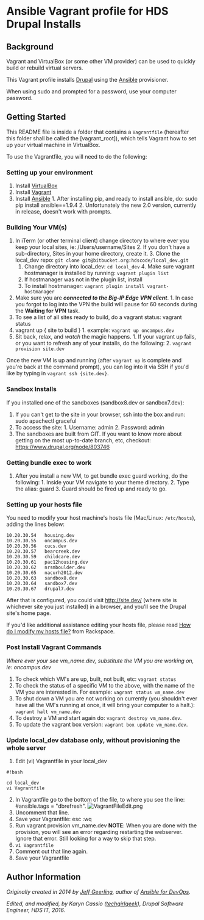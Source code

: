 # Ansible Vagrant profile for HDS Drupal Installs

## Background

Vagrant and VirtualBox (or some other VM provider) can be used to quickly build or rebuild virtual servers.

This Vagrant profile installs [Drupal](https://drupal.org/) using the [Ansible](http://www.ansible.com/) provisioner.

When using sudo and prompted for a password, use your computer password.

## Getting Started

This README file is inside a folder that contains a `Vagrantfile` (hereafter this folder shall be called the [vagrant_root]), which tells Vagrant how to set up your virtual machine in VirtualBox.

To use the Vagrantfile, you will need to do the following:

### Setting up your environment

  1. Install [VirtualBox](https://www.virtualbox.org/wiki/Downloads)
  2. Install [Vagrant](https://www.vagrantup.com/downloads.html)
  3. Install [Ansible](http://docs.ansible.com/ansible/intro_installation.html#latest-releases-on-mac-osx) 
    1. After installing pip, and ready to install ansible, do: sudo pip install ansible==1.9.4
    2. Unfortunately the new 2.0 version, currently in release, doesn't work with prompts.


### Building Your VM(s)
  
  1. In iTerm (or other terminal client) change directory to where ever you keep your local sites, ie: /Users/username/Sites
    2. If you don't have a sub-directory, Sites in your home directory, create it.
    3. Clone the local_dev repo: `git clone git@bitbucket.org:hdscode/local_dev.git`
      1. Change directory into local_dev: `cd local_dev`
    4. Make sure vagrant hostmanager is installed by running: `vagrant plugin list`
      1. If hostmanager was not in the plugin list, install 
      2. To install hostmanager: `vagrant plugin install vagrant-hostmanager`
  5. Make sure you are ***connected to the Big-IP Edge VPN client***.
    1. In case you forgot to log into the VPN the build will pause for 60 seconds during the **Waiting for VPN** task.
  6. To see a list of all sites ready to build, do a vagrant status: vagrant status
  7. vagrant up { site to build }
    1.  example: `vagrant up oncampus.dev` 
  8. Sit back, relax, and *watch* the magic happens.
    1. If your vagrant up fails, or you want to refresh any of your installs, do the following:
    2. `vagrant provision site.dev`

Once the new VM is up and running (after `vagrant up` is complete and you're back at the command prompt), you can log into it via SSH if you'd like by typing in `vagrant ssh {site.dev}`.

### Sandbox Installs

If you installed one of the sandboxes (sandbox8.dev or sandbox7.dev):

  1. If you can't get to the site in your browser, ssh into the box and run: sudo apachectl graceful
  2. To access the site:
    1. Username: admin
    2. Password: admin
  1. The sandboxes are built from GIT. If you want to know more about getting on the most up-to-date branch, etc, checkout: https://www.drupal.org/node/803746

### Getting bundle exec to work

  1. After you install a new VM, to get bundle exec guard working, do the following:
    1. Inside your VM navigate to your theme directory.
    2. Type the alias: guard
    3. Guard should be fired up and ready to go.

### Setting up your hosts file

You need to modify your host machine's hosts file (Mac/Linux: `/etc/hosts`), adding the lines below:

    10.20.30.54   housing.dev
    10.20.30.55   oncampus.dev
    10.20.30.56   cucs.dev
    10.20.30.57   bearcreek.dev
    10.20.30.59   childcare.dev
    10.20.30.61   pac12housing.dev
    10.20.30.62   nrsmboulder.dev
    10.20.30.65   nacurh2012.dev
    10.20.30.63   sandbox8.dev
    10.20.30.64   sandbox7.dev
    10.20.30.67   drupal7.dev

After that is configured, you could visit http://site.dev/ (where site is whichever site you just installed) in a browser, and you'll see the Drupal site's home page.

If you'd like additional assistance editing your hosts file, please read [How do I modify my hosts file?](http://www.rackspace.com/knowledge_center/article/how-do-i-modify-my-hosts-file) from Rackspace.

### Post Install Vagrant Commands
*Where ever your see vm_name.dev, substitute the VM you are working on, ie: oncampus.dev*

1. To check which VM's are up, built, not built, etc: `vagrant status`
2. To check the status of a specific VM to the above, with the name of the VM you are interested in. For example: `vagrant status vm_name.dev`
3. To shut down a VM you are not working on currently (you shouldn't ever have all the VM's running at once, it will bring your computer to a halt.): `vagrant halt vm_name.dev`
3. To destroy a VM and start again do: `vagrant destroy vm_name.dev`.
4. To update the vagrant box version: `vagrant box update vm_name.dev`.

### Update local_dev database only, without provisioning the whole server

1. Edit (vi) Vagrantfile in your local_dev 
```
#!bash

cd local_dev
vi Vagrantfile
```

2. In Vagrantfile go to the bottom of the file, to where you see the line: #ansible.tags = "dbrefresh".
![VagrantFileEdit.png](https://bitbucket.org/repo/BqpGrj/images/2177281424-VagrantFileEdit.png)
3. Uncomment that line.
4. Save your Vagrantfile: esc :wq
5. Run vagrant provision vm_name.dev
   **NOTE**: When you are done with the provision, you will see an error regarding restarting the webserver. Ignore that error. Still looking for a way to skip that step.
6. `vi Vagrantfile`
7. Comment out that line again.
8. Save your Vagrantfile

## Author Information

*Originally created in 2014 by [Jeff Geerling](http://jeffgeerling.com/), author of [Ansible for DevOps](http://ansiblefordevops.com/).*

*Edited, and modified, by Karyn Cassio ([techgirlgeek](http://techgirlgeek.com/)), Drupal Software Engineer, HDS IT, 2016.*